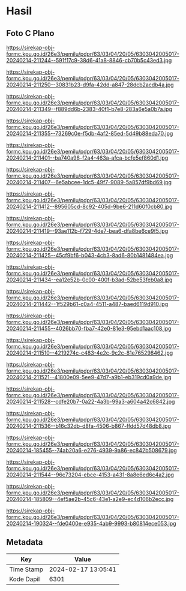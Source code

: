 # Hasil

## Foto C Plano

https://sirekap-obj-formc.kpu.go.id/26e3/pemilu/pdpr/63/03/04/20/05/6303042005017-20240214-211244--591f17c9-38d6-41a8-8846-cb70b5c43ed3.jpg

https://sirekap-obj-formc.kpu.go.id/26e3/pemilu/pdpr/63/03/04/20/05/6303042005017-20240214-211250--30831b23-d9fa-42dd-a847-28dcb2acdb4a.jpg

https://sirekap-obj-formc.kpu.go.id/26e3/pemilu/pdpr/63/03/04/20/05/6303042005017-20240214-211349--f889dd6b-2383-40f1-b7e8-283a6e5a0b7a.jpg

https://sirekap-obj-formc.kpu.go.id/26e3/pemilu/pdpr/63/03/04/20/05/6303042005017-20240214-211355--73269c0e-f5db-4af2-85ed-5d49b88eda70.jpg

https://sirekap-obj-formc.kpu.go.id/26e3/pemilu/pdpr/63/03/04/20/05/6303042005017-20240214-211401--ba740a98-f2a4-463a-afca-bcfe5ef860d1.jpg

https://sirekap-obj-formc.kpu.go.id/26e3/pemilu/pdpr/63/03/04/20/05/6303042005017-20240214-211407--6e5abcee-1dc5-49f7-9089-5a857df9bd69.jpg

https://sirekap-obj-formc.kpu.go.id/26e3/pemilu/pdpr/63/03/04/20/05/6303042005017-20240214-211412--895605cd-8c92-405d-9be6-211d60f0cb80.jpg

https://sirekap-obj-formc.kpu.go.id/26e3/pemilu/pdpr/63/03/04/20/05/6303042005017-20240214-211419--93ae112b-f729-4de7-bea6-dfa8be6ce9f5.jpg

https://sirekap-obj-formc.kpu.go.id/26e3/pemilu/pdpr/63/03/04/20/05/6303042005017-20240214-211425--45cf9bf6-b043-4cb3-8ad6-80b1481484ea.jpg

https://sirekap-obj-formc.kpu.go.id/26e3/pemilu/pdpr/63/03/04/20/05/6303042005017-20240214-211434--ea12e52b-0c00-400f-b3ad-52be53feb0a8.jpg

https://sirekap-obj-formc.kpu.go.id/26e3/pemilu/pdpr/63/03/04/20/05/6303042005017-20240214-211442--1f529b61-c0a4-4511-a487-baed6119d910.jpg

https://sirekap-obj-formc.kpu.go.id/26e3/pemilu/pdpr/63/03/04/20/05/6303042005017-20240214-211455--4026bb70-fba7-42e0-81e3-95ebd1aac108.jpg

https://sirekap-obj-formc.kpu.go.id/26e3/pemilu/pdpr/63/03/04/20/05/6303042005017-20240214-211510--4219274c-c483-4e2c-9c2c-81e765298462.jpg

https://sirekap-obj-formc.kpu.go.id/26e3/pemilu/pdpr/63/03/04/20/05/6303042005017-20240214-211521--41800e09-5ee9-47d7-a9b1-eb319cd0a9de.jpg

https://sirekap-obj-formc.kpu.go.id/26e3/pemilu/pdpr/63/03/04/20/05/6303042005017-20240214-211528--cdfe20b7-0a22-4a3b-99a3-a604a42c6842.jpg

https://sirekap-obj-formc.kpu.go.id/26e3/pemilu/pdpr/63/03/04/20/05/6303042005017-20240214-211536--b16c32db-d8fa-4506-b867-ffdd57d48db8.jpg

https://sirekap-obj-formc.kpu.go.id/26e3/pemilu/pdpr/63/03/04/20/05/6303042005017-20240214-185455--74ab20a6-e276-4939-9a86-ec842b508679.jpg

https://sirekap-obj-formc.kpu.go.id/26e3/pemilu/pdpr/63/03/04/20/05/6303042005017-20240214-211544--96c73204-ebce-4153-a431-8a8e6ed6c4a2.jpg

https://sirekap-obj-formc.kpu.go.id/26e3/pemilu/pdpr/63/03/04/20/05/6303042005017-20240214-185809--4ef5ae2b-45c6-43e1-a2e9-ec4d106b2ecc.jpg

https://sirekap-obj-formc.kpu.go.id/26e3/pemilu/pdpr/63/03/04/20/05/6303042005017-20240214-190324--fde0400e-e935-4ab9-9993-b80814ece053.jpg


## Metadata

| Key        | Value               |
| ---------- | ------------------- |
| Time Stamp | 2024-02-17 13:05:41 |
| Kode Dapil | 6301                |



